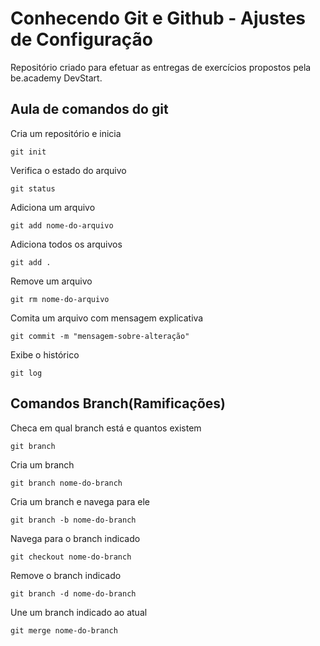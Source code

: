 # Conhecendo Git e Github - Ajustes de Configuração

Repositório criado para efetuar as entregas de exercícios propostos pela be.academy DevStart.

## Aula de comandos do git


Cria um repositório e inicia

	git init

Verifica o estado do arquivo

	git status

Adiciona um arquivo

	git add nome-do-arquivo

Adiciona todos os arquivos

	git add .

Remove um arquivo

	git rm nome-do-arquivo

Comita um arquivo com mensagem explicativa

	git commit -m "mensagem-sobre-alteração"

Exibe o histórico

	git log

## Comandos Branch(Ramificações)

Checa em qual branch está e quantos existem

	git branch

Cria um branch

	git branch nome-do-branch

Cria um branch e navega para ele

	git branch -b nome-do-branch

Navega para o branch indicado

	git checkout nome-do-branch

Remove o branch indicado

	git branch -d nome-do-branch

Une um branch indicado ao atual

	git merge nome-do-branch

